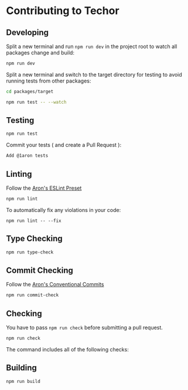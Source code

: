 # Contributing to Techor

## Developing
Split a new terminal and run `npm run dev` in the project root to watch all packages change and build:
```bash
npm run dev
```
Split a new terminal and switch to the target directory for testing to avoid running tests from other packages:
```bash
cd packages/target
```
```bash
npm run test -- --watch
```

## Testing
```bash
npm run test
```

Commit your tests ( and create a Pull Request ):
```bash
Add @1aron tests
```

## Linting
Follow the [Aron's ESLint Preset](https://github.com/1aron/aronrepo/tree/beta/packages/eslint-config)
```bash
npm run lint
```

To automatically fix any violations in your code:
```
npm run lint -- --fix
```

## Type Checking
```bash
npm run type-check
```

## Commit Checking
Follow the [Aron's Conventional Commits](https://github.com/1aron/aronrepo/tree/beta/packages/conventional-commits)
```bash
npm run commit-check
```

## Checking
You have to pass `npm run check` before submitting a pull request.
```bash
npm run check
```
The command includes all of the following checks:

## Building
```
npm run build
```

